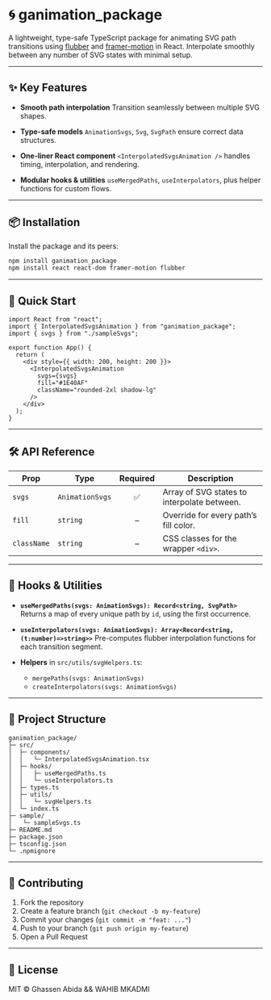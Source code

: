 # 🌀 ganimation\_package

A lightweight, type-safe TypeScript package for animating SVG path transitions using [flubber](https://github.com/veltman/flubber) and [framer-motion](https://www.framer.com/motion/) in React. Interpolate smoothly between any number of SVG states with minimal setup.

---

## ✨ Key Features

* **Smooth path interpolation**
  Transition seamlessly between multiple SVG shapes.

* **Type-safe models**
  `AnimationSvgs`, `Svg`, `SvgPath` ensure correct data structures.

* **One-liner React component**
  `<InterpolatedSvgsAnimation />` handles timing, interpolation, and rendering.

* **Modular hooks & utilities**
  `useMergedPaths`, `useInterpolators`, plus helper functions for custom flows.

---

## 📦 Installation

Install the package and its peers:

```bash
npm install ganimation_package
npm install react react-dom framer-motion flubber
```

---

## 🚀 Quick Start

```tsx
import React from "react";
import { InterpolatedSvgsAnimation } from "ganimation_package";
import { svgs } from "./sampleSvgs";

export function App() {
  return (
    <div style={{ width: 200, height: 200 }}>
      <InterpolatedSvgsAnimation
        svgs={svgs}
        fill="#1E40AF"
        className="rounded-2xl shadow-lg"
      />
    </div>
  );
}
```

---

## 🛠️ API Reference

| Prop        | Type            | Required | Description                                 |
| ----------- | --------------- | :------: | ------------------------------------------- |
| `svgs`      | `AnimationSvgs` |     ✅    | Array of SVG states to interpolate between. |
| `fill`      | `string`        |     –    | Override for every path’s fill color.       |
| `className` | `string`        |     –    | CSS classes for the wrapper `<div>`.        |

---

## 🔧 Hooks & Utilities

* **`useMergedPaths(svgs: AnimationSvgs): Record<string, SvgPath>`**
  Returns a map of every unique path by `id`, using the first occurrence.

* **`useInterpolators(svgs: AnimationSvgs): Array<Record<string,(t:number)=>string>>`**
  Pre-computes flubber interpolation functions for each transition segment.

* **Helpers** in `src/utils/svgHelpers.ts`:

  * `mergePaths(svgs: AnimationSvgs)`
  * `createInterpolators(svgs: AnimationSvgs)`

---

## 📂 Project Structure

```text
ganimation_package/
├─ src/
│  ├─ components/
│  │   └─ InterpolatedSvgsAnimation.tsx
│  ├─ hooks/
│  │   ├─ useMergedPaths.ts
│  │   └─ useInterpolators.ts
│  ├─ types.ts
│  ├─ utils/
│  │   └─ svgHelpers.ts
│  └─ index.ts
├─ sample/
│   └─ sampleSvgs.ts
├─ README.md
├─ package.json
├─ tsconfig.json
└─ .npmignore
```

---

## 👥 Contributing

1. Fork the repository
2. Create a feature branch (`git checkout -b my-feature`)
3. Commit your changes (`git commit -m "feat: ..."`)
4. Push to your branch (`git push origin my-feature`)
5. Open a Pull Request

---

## 📜 License

MIT © Ghassen Abida && WAHIB MKADMI
